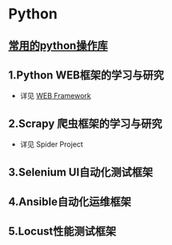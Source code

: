 # Python
## [常用的python操作库](https://github.com/jidongdeatao/Python/tree/master/Python_OperateKu)

## 1.Python WEB框架的学习与研究
  - 详见 [WEB Framework](https://github.com/jidongdeatao/Python/tree/master/Web%20Framework)
## 2.Scrapy 爬虫框架的学习与研究
  - 详见 Spider Project
## 3.Selenium UI自动化测试框架

## 4.Ansible自动化运维框架

## 5.Locust性能测试框架

## 
